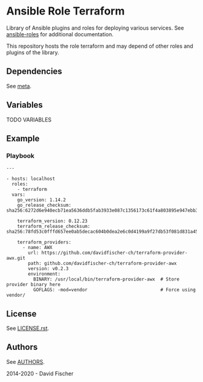 # Ansible Role Terraform

Library of Ansible plugins and roles for deploying various services.
See [ansible-roles](https://github.com/davidfischer-ch/ansible-roles) for additional documentation.

This repository hosts the role terraform and may depend of other roles and plugins of the library.

## Dependencies

See [meta](meta/main.yml).

## Variables

TODO VARIABLES

## Example

### Playbook

```
---

- hosts: localhost
  roles:
    - terraform
  vars:
    go_version: 1.14.2
    go_release_checksum: sha256:6272d6e940ecb71ea5636ddb5fab3933e087c1356173c61f4a803895e947ebb3

    terraform_version: 0.12.23
    terraform_release_checksum: sha256:78fd53c0fffd657ee0ab5decac604b0dea2e6c0d4199a9f27db53f081d831a45

    terraform_providers:
      - name: AWX
        url: https://github.com/davidfischer-ch/terraform-provider-awx.git
        path: github.com/davidfischer-ch/terraform-provider-awx
        version: v0.2.3
        environment:
          BINARY: /usr/local/bin/terraform-provider-awx  # Store provider binary here
          GOFLAGS: -mod=vendor                           # Force using vendor/
```

## License

See [LICENSE.rst](LICENSE.rst).

## Authors

See [AUTHORS](AUTHORS).

2014-2020 - David Fischer
